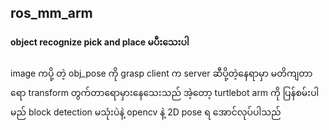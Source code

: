<h2> ros_mm_arm </h2>
<h4> object recognize pick and place မပီးသေးပါ</h4>
image ကပို့ တဲ့ obj_pose ကို grasp client က server ဆီပို့တဲ့နေရာမှာ မတိကျတာရော transform တွက်တာရောမှားနေသေးသည်
အဲ့တော့ turtlebot arm ကို ပြန်စမ်းပါမည် block detection မသုံးပဲနဲ့ opencv နဲ့ 2D pose ရ အောင်လုပ်ပါသည်

